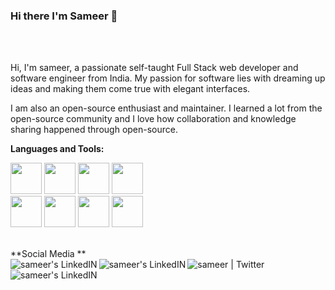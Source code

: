 ### Hi there I'm Sameer 👋


</br>
</br>

Hi, I'm sameer, a passionate self-taught Full Stack web developer and software engineer from India. My passion for software lies with dreaming up ideas and making them come true with elegant interfaces. 

I am also an open-source enthusiast and maintainer. I learned a lot from the open-source community and I love how collaboration and knowledge sharing happened through open-source.

**Languages and Tools:**  

<code><img height="50" src="https://img.shields.io/badge/HTML-239120?style=for-the-badge&logo=html5&logoColor=white"></code>
<code><img height="50" src="https://img.shields.io/badge/HTML5-E34F26?style=for-the-badge&logo=html5&logoColor=white"></code>
<code><img height="50" src="https://img.shields.io/badge/CSS-239120?&style=for-the-badge&logo=css3&logoColor=white"></code>
<code><img height="50" src="https://img.shields.io/badge/JavaScript-F7DF1E?style=for-the-badge&logo=javascript&logoColor=black"></code></br>
<code><img height="50" src="https://img.shields.io/badge/Python-3776AB?style=for-the-badge&logo=python&logoColor=white"></code>
<code><img height="50" src="https://img.shields.io/badge/PHP-777BB4?style=for-the-badge&logo=php&logoColor=white"></code>
<code><img height="50" src="https://img.shields.io/badge/MySQL-00000F?style=for-the-badge&logo=mysql&logoColor=white"></code>
<code><img height="50" src="https://img.shields.io/badge/C%2B%2B-00599C?style=for-the-badge&logo=c%2B%2B&logoColor=white"></code>

</br>
**Social Media **
 </br>
<a href="https://www.facebook.com/sameer.boghani.3">
  <img align="left" alt="sameer's LinkedIN" src="https://img.shields.io/badge/Facebook-1877F2?style=for-the-badge&logo=facebook&logoColor=white" />
</a>
<a href="https://www.instagram.com/sameer_boghani/?hl=en">
  <img align="left" alt="sameer's LinkedIN" src="https://img.shields.io/badge/Instagram-E4405F?style=for-the-badge&logo=instagram&logoColor=white" />
</a>
<a href="https://twitter.com/boghani_sameer?lang=en">
  <img align="left" alt="sameer | Twitter"  src="https://img.shields.io/badge/Twitter-1DA1F2?style=for-the-badge&logo=twitter&logoColor=white" />
</a>
<a href="https://www.linkedin.com/in/sameer-boghani-564a76192/">
  <img align="left" alt="sameer's LinkedIN"  src="https://img.shields.io/badge/LinkedIn-0077B5?style=for-the-badge&logo=linkedin&logoColor=white" />
</a>
